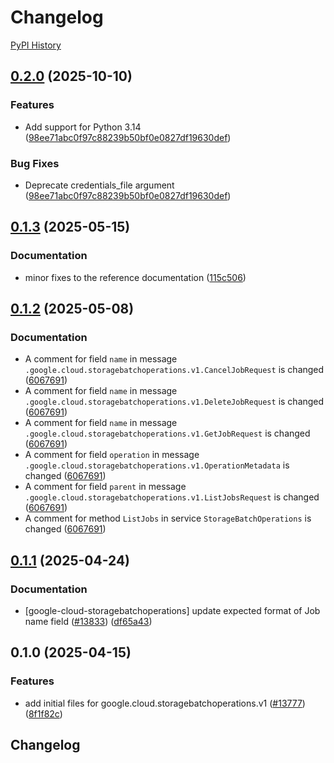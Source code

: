 # Changelog

[PyPI History][1]

[1]: https://pypi.org/project/google-cloud-storagebatchoperations/#history

## [0.2.0](https://github.com/googleapis/google-cloud-python/compare/google-cloud-storagebatchoperations-v0.1.3...google-cloud-storagebatchoperations-v0.2.0) (2025-10-10)


### Features

* Add support for Python 3.14  ([98ee71abc0f97c88239b50bf0e0827df19630def](https://github.com/googleapis/google-cloud-python/commit/98ee71abc0f97c88239b50bf0e0827df19630def))


### Bug Fixes

* Deprecate credentials_file argument  ([98ee71abc0f97c88239b50bf0e0827df19630def](https://github.com/googleapis/google-cloud-python/commit/98ee71abc0f97c88239b50bf0e0827df19630def))

## [0.1.3](https://github.com/googleapis/google-cloud-python/compare/google-cloud-storagebatchoperations-v0.1.2...google-cloud-storagebatchoperations-v0.1.3) (2025-05-15)


### Documentation

* minor fixes to the reference documentation ([115c506](https://github.com/googleapis/google-cloud-python/commit/115c506229a052bccc69d4e913af727730769312))

## [0.1.2](https://github.com/googleapis/google-cloud-python/compare/google-cloud-storagebatchoperations-v0.1.1...google-cloud-storagebatchoperations-v0.1.2) (2025-05-08)


### Documentation

* A comment for field `name` in message `.google.cloud.storagebatchoperations.v1.CancelJobRequest` is changed ([6067691](https://github.com/googleapis/google-cloud-python/commit/606769101b9cdba41cf994762a30895078d1854a))
* A comment for field `name` in message `.google.cloud.storagebatchoperations.v1.DeleteJobRequest` is changed ([6067691](https://github.com/googleapis/google-cloud-python/commit/606769101b9cdba41cf994762a30895078d1854a))
* A comment for field `name` in message `.google.cloud.storagebatchoperations.v1.GetJobRequest` is changed ([6067691](https://github.com/googleapis/google-cloud-python/commit/606769101b9cdba41cf994762a30895078d1854a))
* A comment for field `operation` in message `.google.cloud.storagebatchoperations.v1.OperationMetadata` is changed ([6067691](https://github.com/googleapis/google-cloud-python/commit/606769101b9cdba41cf994762a30895078d1854a))
* A comment for field `parent` in message `.google.cloud.storagebatchoperations.v1.ListJobsRequest` is changed ([6067691](https://github.com/googleapis/google-cloud-python/commit/606769101b9cdba41cf994762a30895078d1854a))
* A comment for method `ListJobs` in service `StorageBatchOperations` is changed ([6067691](https://github.com/googleapis/google-cloud-python/commit/606769101b9cdba41cf994762a30895078d1854a))

## [0.1.1](https://github.com/googleapis/google-cloud-python/compare/google-cloud-storagebatchoperations-v0.1.0...google-cloud-storagebatchoperations-v0.1.1) (2025-04-24)


### Documentation

* [google-cloud-storagebatchoperations] update expected format of Job name field ([#13833](https://github.com/googleapis/google-cloud-python/issues/13833)) ([df65a43](https://github.com/googleapis/google-cloud-python/commit/df65a430b3a3cc75039355237486e9e1991ab3e0))

## 0.1.0 (2025-04-15)


### Features

* add initial files for google.cloud.storagebatchoperations.v1 ([#13777](https://github.com/googleapis/google-cloud-python/issues/13777)) ([8f1f82c](https://github.com/googleapis/google-cloud-python/commit/8f1f82cbeab81fb2afae1535acda0c5300689838))

## Changelog
